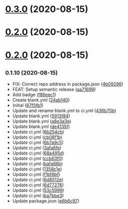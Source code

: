 # [0.3.0](https://github.com/dropecho/github_actions_test/compare/0.2.0...0.3.0) (2020-08-15)

# [0.2.0](https://github.com/dropecho/github_actions_test/compare/0.1.9...0.2.0) (2020-08-15)

# [0.2.0](https://github.com/dropecho/github_actions_test/compare/0.1.9...0.2.0) (2020-08-15)

## <small>0.1.10 (2020-08-15)</small>

* FIX: Correct repo address in package.json ([4b09296](https://github.com/dropecho/github_actions_test/commit/4b09296))
* FEAT: Setup semantic release ([aa71699](https://github.com/dropecho/github_actions_test/commit/aa71699))
* Add badge ([f86eec1](https://github.com/dropecho/github_actions_test/commit/f86eec1))
* Create blank.yml ([24ab140](https://github.com/dropecho/github_actions_test/commit/24ab140))
* Initial ([67f5fb1](https://github.com/dropecho/github_actions_test/commit/67f5fb1))
* Update and rename blank.yml to ci.yml ([436b70b](https://github.com/dropecho/github_actions_test/commit/436b70b))
* Update blank.yml ([5913f84](https://github.com/dropecho/github_actions_test/commit/5913f84))
* Update blank.yml ([a8e3a3e](https://github.com/dropecho/github_actions_test/commit/a8e3a3e))
* Update blank.yml ([de4135f](https://github.com/dropecho/github_actions_test/commit/de4135f))
* Update ci.yml ([6b254cb](https://github.com/dropecho/github_actions_test/commit/6b254cb))
* Update ci.yml ([cb08f1b](https://github.com/dropecho/github_actions_test/commit/cb08f1b))
* Update ci.yml ([6b7a9c5](https://github.com/dropecho/github_actions_test/commit/6b7a9c5))
* Update ci.yml ([3afa6fe](https://github.com/dropecho/github_actions_test/commit/3afa6fe))
* Update ci.yml ([68a495d](https://github.com/dropecho/github_actions_test/commit/68a495d))
* Update ci.yml ([ccb63f0](https://github.com/dropecho/github_actions_test/commit/ccb63f0))
* Update ci.yml ([bafa66b](https://github.com/dropecho/github_actions_test/commit/bafa66b))
* Update ci.yml ([1358c1e](https://github.com/dropecho/github_actions_test/commit/1358c1e))
* Update ci.yml ([f1bf6bf](https://github.com/dropecho/github_actions_test/commit/f1bf6bf))
* Update ci.yml ([6d8512e](https://github.com/dropecho/github_actions_test/commit/6d8512e))
* Update ci.yml ([6d77276](https://github.com/dropecho/github_actions_test/commit/6d77276))
* Update ci.yml ([53c5999](https://github.com/dropecho/github_actions_test/commit/53c5999))
* Update ci.yml ([ba7bbe3](https://github.com/dropecho/github_actions_test/commit/ba7bbe3))
* Update package.json ([e6b6c97](https://github.com/dropecho/github_actions_test/commit/e6b6c97))

